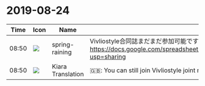 # 2019-08-24

|Time|Icon|Name|Message|
|---|---|---|---|
|08:50|![](https://secure.gravatar.com/avatar/1ac180f0868137292905c311b5fff781.jpg?s=72&d=https%3A%2F%2Fa.slack-edge.com%2Fdf10d%2Fimg%2Favatars%2Fava_0021-72.png)|spring-raining|Vivliostyle合同誌まだまだ参加可能ですよー もっと分厚くしていきましょう💪 <https://docs.google.com/spreadsheets/d/1bERq_zvMVGqbX1nM6yweqBBsYtRnrhcFxV0L5FMgI3E/edit?usp=sharing>|
|08:50|![](https://avatars.slack-edge.com/2019-08-21/732685848020_f3f20736795184660348_72.png)|Kiara Translation|🇬🇧: You can still join Vivliostyle joint magazine.|
